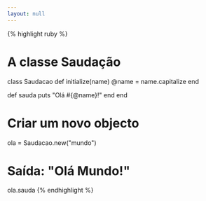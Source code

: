 ```yaml
---
layout: null
---
```


{% highlight ruby %}
# A classe Saudação
class Saudacao
  def initialize(name)
    @name = name.capitalize
  end

  def sauda
    puts "Olá #{@name}!"
  end
end

# Criar um novo objecto
ola = Saudacao.new("mundo")

# Saída: "Olá Mundo!"
ola.sauda
{% endhighlight %}
